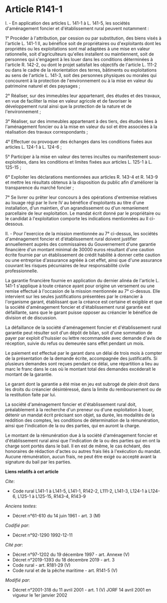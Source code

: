 # Article R141-1

I. - En application des articles L. 141-1 à L. 141-5, les sociétés d'aménagement foncier et d'établissement rural peuvent
notamment :

1° Procéder à l'attribution, par cession ou par substitution, des biens visés à l'article L. 141-1 II, au bénéfice soit de
propriétaires ou d'exploitants dont les propriétés ou les exploitations sont mal adaptées à une mise en valeur rationnelle,
soit d'agriculteurs qu'elles installent ou maintiennent, soit de personnes qui s'engagent à les louer dans les conditions
déterminées à l'article R. 142-2, ou dont le projet satisfait les objectifs de l'article L. 111-2 ou dans le cadre de la
réorientation des terres, bâtiments ou exploitations au sens de l'article L. 141-3, soit des personnes physiques ou morales
qui concourent à la protection de l'environnement ou à la mise en valeur du patrimoine naturel et des paysages ;

2° Réaliser, sur des immeubles leur appartenant, des études et des travaux, en vue de faciliter la mise en valeur agricole et
de favoriser le développement rural ainsi que la protection de la nature et de l'environnement ;

3° Réaliser, sur des immeubles appartenant à des tiers, des études liées à l'aménagement foncier ou à la mise en valeur du
sol et être associées à la réalisation des travaux correspondants ;

4° Effectuer ou provoquer des échanges dans les conditions fixées aux articles L. 124-1 à L. 124-6 ;

5° Participer à la mise en valeur des terres incultes ou manifestement sous-exploitées, dans les conditions et limites fixées
aux articles L. 125-1 à L. 125-15 ;

6° Exploiter les déclarations mentionnées aux articles R. 143-4 et R. 143-9 et mettre les résultats obtenus à la disposition
du public afin d'améliorer la transparence du marché foncier ;

7° Se livrer ou prêter leur concours à des opérations d'entremise relatives au louage régi par le livre IV au bénéfice
d'exploitants au titre d'une installation, d'un maintien, d'un agrandissement ou d'un remaniement parcellaire de leur
exploitation. Le mandat écrit donné par le propriétaire ou le candidat à l'exploitation comporte les indications mentionnées
au II ci-dessous.

II. - Pour l'exercice de la mission mentionnée au 7° ci-dessus, les sociétés d'aménagement foncier et d'établissement rural
doivent justifier annuellement auprès des commissaires du Gouvernement d'une garantie financière d'un montant minimal de
30000 euros résultant d'une caution écrite fournie par un établissement de crédit habilité à donner cette caution ou une
entreprise d'assurance agréée à cet effet, ainsi que d'une assurance couvrant les risques pécuniaires de leur responsabilité
civile professionnelle.

La garantie financière fournie en application du dernier alinéa de l'article L. 141-1 s'applique à toute créance ayant pour
origine un versement ou une remise effectué à l'occasion de la mission mentionnée au 7° ci-dessus. Elle intervient sur les
seules justifications présentées par le créancier à l'organisme garant, établissant que la créance est certaine et exigible
et que la société d'aménagement foncier et d'établissement rural garantie est défaillante, sans que le garant puisse opposer
au créancier le bénéfice de division et de discussion.

La défaillance de la société d'aménagement foncier et d'établissement rural garantie peut résulter soit d'un dépôt de bilan,
soit d'une sommation de payer par exploit d'huissier ou lettre recommandée avec demande d'avis de réception, suivie du refus
ou demeurée sans effet pendant un mois.

Le paiement est effectué par le garant dans un délai de trois mois à compter de la présentation de la demande écrite,
accompagnée des justificatifs. Si plusieurs demandes sont reçues pendant ce délai, une répartition a lieu au marc le franc
dans le cas où le montant total des demandes excéderait le montant de la garantie.

Le garant dont la garantie a été mise en jeu est subrogé de plein droit dans les droits du créancier désintéressé, dans la
limite du remboursement ou de la restitution faite par lui.

La société d'aménagement foncier et d'établissement rural doit, préalablement à la recherche d'un preneur ou d'une
exploitation à louer, détenir un mandat écrit précisant son objet, sa durée, les modalités de la reddition des comptes, les
conditions de détermination de la rémunération, ainsi que l'indication de la ou des parties, qui en auront la charge.

Le montant de la rémunération due à la société d'aménagement foncier et d'établissement rural ainsi que l'indication de la ou
des parties qui en ont la charge sont portés dans le bail. Il en est de même, le cas échéant, des honoraires de rédaction
d'actes ou autres frais liés à l'exécution du mandat. Aucune rémunération, aucun frais, ne peut être exigé ou accepté avant
la signature du bail par les parties.

**Liens relatifs à cet article**

_Cite_:

  - Code rural L141-1 à L141-5, L141-1, R142-2, L111-2, L141-3, L124-1 à L124-6, L125-1 à L125-15, R143-4, R143-9

_Anciens textes_:

  - Décret n°61-610 du 14 juin 1961 - art. 3 (M)

_Codifié par_:

  - Décret n°92-1290 1992-12-11

_Cité par_:

  - Décret n°97-1202 du 19 décembre 1997 - art. Annexe (V)
  - Décret n°2019-1393 du 18 décembre 2019 - art. 3
  - Code rural - art. R181-29 (V)
  - Code rural et de la pêche maritime - art. R141-5 (V)

_Modifié par_:

  - Décret n°2001-318 du 11 avril 2001 - art. 1 (V) JORF 14 avril 2001 en vigueur le 1er janvier 2002
